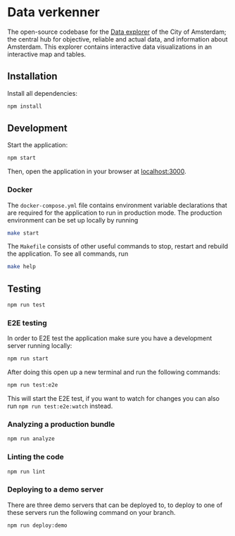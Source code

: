 # Data verkenner

The open-source codebase for the [Data explorer](https://data.amsterdam.nl/) of the City of Amsterdam; the central hub for objective, reliable and actual data, and information about Amsterdam. This explorer contains interactive data visualizations in an interactive map and tables.

## Installation

Install all dependencies:

```bash
npm install
```

## Development

Start the application:

```bash
npm start
```

Then, open the application in your browser at [localhost:3000](http://localhost:3000/).

### Docker

The `docker-compose.yml` file contains environment variable declarations that are required for the application to run in production mode. The production environment can be set up locally by running

```bash
make start
```

The `Makefile` consists of other useful commands to stop, restart and rebuild the application. To see all commands, run

```bash
make help
```

## Testing

```bash
npm run test
```

### E2E testing

In order to E2E test the application make sure you have a development server running locally:

```bash
npm run start
```

After doing this open up a new terminal and run the following commands:

```bash
npm run test:e2e
```

This will start the E2E test, if you want to watch for changes you can also run `npm run test:e2e:watch` instead.

### Analyzing a production bundle

```bash
npm run analyze
```

### Linting the code

```bash
npm run lint
```

### Deploying to a demo server

There are three demo servers that can be deployed to, to deploy to one of these servers run the following command on your branch.

```bash
npm run deploy:demo
```
